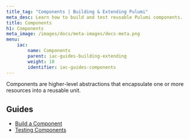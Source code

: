 ```yaml
---
title_tag: "Components | Building & Extending Pulumi"
meta_desc: Learn how to build and test reusable Pulumi components.
title: Components
h1: Components
meta_image: /images/docs/meta-images/docs-meta.png
menu:
    iac:
        name: Components
        parent: iac-guides-building-extending
        weight: 10
        identifier: iac-guides-components
---
```


Components are higher-level abstractions that encapsulate one or more resources into a reusable unit.

## Guides

- [Build a Component](/docs/iac/guides/building-extending/components/build-a-component/)
- [Testing Components](/docs/iac/guides/building-extending/components/testing-components/)
